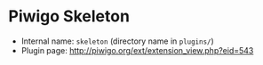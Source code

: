 # Piwigo Skeleton

* Internal name: `skeleton` (directory name in `plugins/`)
* Plugin page: http://piwigo.org/ext/extension_view.php?eid=543